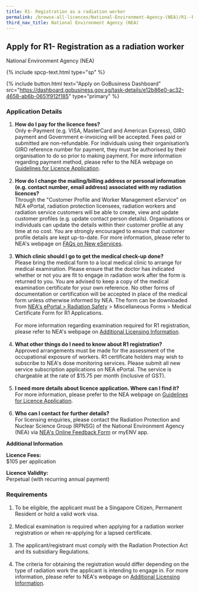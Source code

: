 ```yaml
---
title: R1- Registration as a radiation worker
permalink: /browse-all-licences/National-Environment-Agency-(NEA)/R1--Registration-as-a-radiation-worker
third_nav_title: National Environment Agency (NEA)
---
```


## Apply for R1- Registration as a radiation worker

National Environment Agency (NEA)

{% include spcp-text.html type="sp" %}

{% include button.html text="Apply on GoBusiness Dashboard" src="https://dashboard.gobusiness.gov.sg/task-details/e12b86e0-ac32-4658-ab6b-0651f912f185" type="primary" %}

<H3>Application Details</H3>

<ol>
<li><strong>How do I pay for the licence fees? </strong><br />Only e-Payment (e.g. VISA, MasterCard and American Express), GIRO payment and Government e-invoicing will be accepted. Fees paid or submitted are non-refundable. For individuals using their organisation&rsquo;s GIRO reference number for payment, they must be authorised by their organisation to do so prior to making payment. For more information regarding payment method, please refer to the NEA webpage on <a href="https://www.nea.gov.sg/our-services/radiation-safety/guidelines-for-licence-application-and-annual-payment" target="_blank" rel="noopener">Guidelines for Licence Application</a>.<br /><br /></li>
<li><strong>How do I change the mailing/billing address or personal information (e.g. contact number, email address) associated with my radiation licences? </strong><br />Through the "Customer Profile and Worker Management eService" on NEA ePortal, radiation protection licensees, radiation workers and radiation service customers will be able to create, view and update customer profiles (e.g. update contact person details). Organisations or individuals can update the details within their customer profile at any time at no cost. You are strongly encouraged to ensure that customer profile details are kept up-to-date. For more information, please refer to NEA's webpage on <a href="https://www.nea.gov.sg/our-services/radiation-safety/changes-in-2023/faqs-on-new-eservices" target="_blank" rel="noopener">FAQs on New eServices</a>.<br /><br /></li>
<li><strong>Which clinic should I go to get the medical check-up done? </strong><br />Please bring the medical form to a local medical clinic to arrange for medical examination. Please ensure that the doctor has indicated whether or not you are fit to engage in radiation work after the form is returned to you. You are advised to keep a copy of the medical examination certificate for your own reference. No other forms of documentation or certification will be accepted in place of the medical form unless otherwise informed by NEA. The form can be downloaded from <a href="https://www.eportal.nea.gov.sg/category/Radiation%20Safety" target="_blank" rel="noopener">NEA's ePortal &gt; Radiation Safety</a>&nbsp;&gt; Miscellaneous Forms &gt; Medical Certificate Form for R1 Applications.<br /><br />For more information regarding examination required for R1 registration, please refer to NEA's webpage on <a href="https://www.nea.gov.sg/our-services/radiation-safety/guidelines-for-licence-application-and-annual-payment/additional-licensing-information" target="_blank" rel="noopener">Additional Licensing Information</a>.<br /><br /></li>
<li><strong>What other things do I need to know about R1 registration? </strong><br />Approved arrangements must be made for the assessment of the occupational exposure of workers. R1 certificate holders may wish to subscribe to NEA's dose monitoring services. Please submit all new service subscription applications on NEA ePortal. The service is chargeable at the rate of $15.75 per month (inclusive of GST).<br /><br /></li>
<li><strong>I need more details about licence application. Where can I find it? </strong><br />For more information, please prefer to the NEA webpage on <a href="https://www.nea.gov.sg/our-services/radiation-safety/guidelines-for-licence-application-and-annual-payment" target="_blank" rel="noopener">Guidelines for Licence Application</a>.<br /><br /></li>
<li><strong>Who can I contact for further details? </strong><br />For licensing enquiries, please contact the Radiation Protection and Nuclear Science Group (RPNSG) of the National Environment Agency (NEA) via <a href="https://www.nea.gov.sg/corporate-functions/feedback" target="_blank" rel="noopener">NEA's Online Feedback Form</a> or myENV app.</li>
</ol>

<strong>Additional Information</strong>

<p><strong>Licence Fees:<br /></strong>$105 per application<strong><br /></strong></p>
<p><strong>Licence Validity:</strong><br />Perpetual (with recurring annual payment)</p>

<H3>Requirements</H3>

<ol>
<li>To be eligible, the applicant must be a Singapore Citizen, Permanent Resident or hold a valid work visa.<br /><br /></li>
<li>Medical examination is required when applying for a radiation worker registration or when re-applying for a lapsed certificate.<br /><br /></li>
<li>The applicant/registrant must comply with the Radiation Protection Act and its subsidiary Regulations.<br /><br /></li>
<li>The criteria for obtaining the registration would differ depending on the type of radiation work the applicant is intending to engage in. For more information, please refer to NEA's webpage on <a href="https://www.nea.gov.sg/our-services/radiation-safety/guidelines-for-licence-application-and-annual-payment/additional-licensing-information" target="_blank" rel="noopener">Additional Licensing Information</a>.</li>
</ol>

